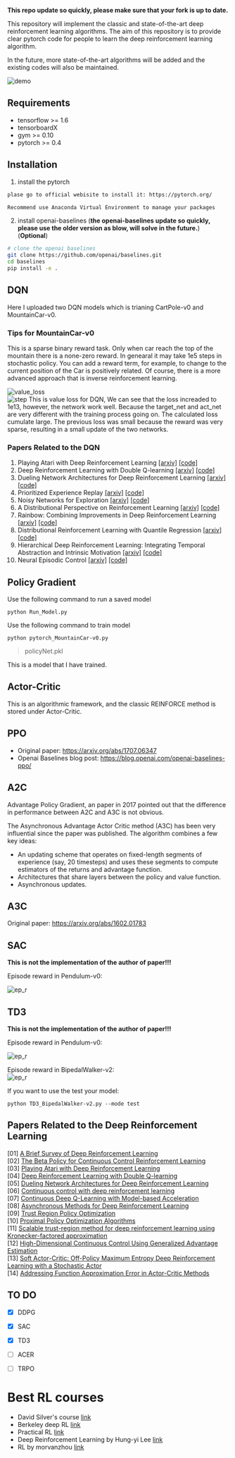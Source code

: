 **This repo update so quickly, please make sure that your fork is up to date.**

This repository will implement the classic and state-of-the-art deep reinforcement learning algorithms. The aim of this repository is to provide clear pytorch code for people to learn the deep reinforcement learning algorithm. 

In the future, more state-of-the-art algorithms will be added and the existing codes will also be maintained.

![demo](https://github.com/sweetice/Deep-reinforcement-learning-with-pytorch/blob/master/figures/grid.gif)

## Requirements

- tensorflow >= 1.6
- tensorboardX
- gym >= 0.10
- pytorch >= 0.4

## Installation
1. install the pytorch
```bash
plase go to official webisite to install it: https://pytorch.org/

Recommend use Anaconda Virtual Environment to manage your packages

```
2. install openai-baselines (**the openai-baselines update so quickly, please use the older version as blow, will solve in the future.**)(**Optional**)
```bash
# clone the openai baselines
git clone https://github.com/openai/baselines.git
cd baselines
pip install -e .

```

## DQN

Here I uploaded two DQN models which is trianing CartPole-v0 and MountainCar-v0.

### Tips for MountainCar-v0

This is a sparse binary reward task. Only when car reach the top of the mountain there is a none-zero reward. In genearal it may take 1e5 steps in stochastic policy. You can add a reward term, for example, to change to the current position of the Car is positively related. Of course, there is a more advanced approach that is inverse reinforcement learning.

![value_loss](https://github.com/sweetice/Deep-reinforcement-learning-with-pytorch/blob/master/Char01%20DQN/DQN/pic/value_loss.jpg)   
![step](https://github.com/sweetice/Deep-reinforcement-learning-with-pytorch/blob/master/Char01%20DQN/DQN/pic/finish_episode.jpg) 
This is value loss for DQN, We can see that the loss increaded to 1e13, however, the network work well. Because the target_net and act_net are very different with the training process going on. The calculated loss cumulate large. The previous loss was small because the reward was very sparse, resulting in a small update of the two networks.

### Papers Related to the DQN


  1. Playing Atari with Deep Reinforcement Learning [[arxiv]](https://www.cs.toronto.edu/~vmnih/docs/dqn.pdf) [[code]](https://github.com/higgsfield/RL-Adventure/blob/master/1.dqn.ipynb)
  2. Deep Reinforcement Learning with Double Q-learning [[arxiv]](https://arxiv.org/abs/1509.06461) [[code]](https://github.com/higgsfield/RL-Adventure/blob/master/2.double%20dqn.ipynb)
  3. Dueling Network Architectures for Deep Reinforcement Learning [[arxiv]](https://arxiv.org/abs/1511.06581) [[code]](https://github.com/higgsfield/RL-Adventure/blob/master/3.dueling%20dqn.ipynb)
  4. Prioritized Experience Replay [[arxiv]](https://arxiv.org/abs/1511.05952) [[code]](https://github.com/higgsfield/RL-Adventure/blob/master/4.prioritized%20dqn.ipynb)
  5. Noisy Networks for Exploration [[arxiv]](https://arxiv.org/abs/1706.10295) [[code]](https://github.com/higgsfield/RL-Adventure/blob/master/5.noisy%20dqn.ipynb)
  6. A Distributional Perspective on Reinforcement Learning [[arxiv]](https://arxiv.org/pdf/1707.06887.pdf) [[code]](https://github.com/higgsfield/RL-Adventure/blob/master/6.categorical%20dqn.ipynb)
  7. Rainbow: Combining Improvements in Deep Reinforcement Learning [[arxiv]](https://arxiv.org/abs/1710.02298) [[code]](https://github.com/higgsfield/RL-Adventure/blob/master/7.rainbow%20dqn.ipynb)
  8. Distributional Reinforcement Learning with Quantile Regression [[arxiv]](https://arxiv.org/pdf/1710.10044.pdf) [[code]](https://github.com/higgsfield/RL-Adventure/blob/master/8.quantile%20regression%20dqn.ipynb)
  9. Hierarchical Deep Reinforcement Learning: Integrating Temporal Abstraction and Intrinsic Motivation  [[arxiv]](https://arxiv.org/abs/1604.06057) [[code]](https://github.com/higgsfield/RL-Adventure/blob/master/9.hierarchical%20dqn.ipynb)
  10. Neural Episodic Control [[arxiv]](https://arxiv.org/pdf/1703.01988.pdf) [[code]](#)


## Policy Gradient


Use the following command to run a saved model


```
python Run_Model.py
```


Use the following command to train model


```
python pytorch_MountainCar-v0.py
```



> policyNet.pkl

This is a model that I have trained.


## Actor-Critic

This is an algorithmic framework, and the classic REINFORCE method is stored under Actor-Critic.

## PPO  

- Original paper: https://arxiv.org/abs/1707.06347
- Openai Baselines blog post: https://blog.openai.com/openai-baselines-ppo/


## A2C

Advantage Policy Gradient, an paper in 2017 pointed out that the difference in performance between A2C and A3C is not obvious.

The Asynchronous Advantage Actor Critic method (A3C) has been very influential since the paper was published. The algorithm combines a few key ideas:

- An updating scheme that operates on fixed-length segments of experience (say, 20 timesteps) and uses these segments to compute estimators of the returns and advantage function.
- Architectures that share layers between the policy and value function.
- Asynchronous updates.

## A3C

Original paper: https://arxiv.org/abs/1602.01783

## SAC

**This is not the implementation of the author of paper!!!**

Episode reward in Pendulum-v0:

![ep_r](https://github.com/sweetice/Deep-reinforcement-learning-with-pytorch/blob/master/Char09%20SAC/SAC_ep_r_curve.png)

## TD3

**This is not the implementation of the author of paper!!!**  

Episode reward in Pendulum-v0:  

![ep_r](https://github.com/sweetice/Deep-reinforcement-learning-with-pytorch/blob/master/Char10%20TD3/TD3_Pendulum-v0.png)  

Episode reward in BipedalWalker-v2:  
![ep_r](https://github.com/sweetice/Deep-reinforcement-learning-with-pytorch/blob/master/Char10%20TD3/Episode_reward_TD3_BipedakWalker.png)  

If you want to use the test your model:

```
python TD3_BipedalWalker-v2.py --mode test
```

## Papers Related to the Deep Reinforcement Learning
[01] [A Brief Survey of Deep Reinforcement Learning](https://arxiv.org/abs/1708.05866)  
[02] [The Beta Policy for Continuous Control Reinforcement Learning](https://www.ri.cmu.edu/wp-content/uploads/2017/06/thesis-Chou.pdf)  
[03] [Playing Atari with Deep Reinforcement Learning](https://www.cs.toronto.edu/~vmnih/docs/dqn.pdf)  
[04] [Deep Reinforcement Learning with Double Q-learning](https://arxiv.org/abs/1509.06461)  
[05] [Dueling Network Architectures for Deep Reinforcement Learning](https://arxiv.org/abs/1511.06581)  
[06] [Continuous control with deep reinforcement learning](https://arxiv.org/abs/1509.02971)  
[07] [Continuous Deep Q-Learning with Model-based Acceleration](https://arxiv.org/abs/1603.00748)  
[08] [Asynchronous Methods for Deep Reinforcement Learning](https://arxiv.org/abs/1602.01783)  
[09] [Trust Region Policy Optimization](https://arxiv.org/abs/1502.05477)  
[10] [Proximal Policy Optimization Algorithms](https://arxiv.org/abs/1707.06347)  
[11] [Scalable trust-region method for deep reinforcement learning using Kronecker-factored approximation](https://arxiv.org/abs/1708.05144)  
[12] [High-Dimensional Continuous Control Using Generalized Advantage Estimation](https://arxiv.org/abs/1506.02438)  
[13] [Soft Actor-Critic: Off-Policy Maximum Entropy Deep Reinforcement Learning with a Stochastic Actor](https://arxiv.org/abs/1801.01290)  
[14] [Addressing Function Approximation Error in Actor-Critic Methods](https://arxiv.org/abs/1802.09477)  

## TO DO
- [x] DDPG
- [x] SAC
- [x] TD3
- [ ] ACER
- [ ] TRPO



# Best RL courses
- David Silver's course [link](http://www0.cs.ucl.ac.uk/staff/d.silver/web/Teaching.html)
- Berkeley deep RL [link](http://rll.berkeley.edu/deeprlcourse/)
- Practical RL [link](https://github.com/yandexdataschool/Practical_RL)
- Deep Reinforcement Learning by Hung-yi Lee [link](https://www.youtube.com/playlist?list=PLJV_el3uVTsODxQFgzMzPLa16h6B8kWM_)  
- RL by morvanzhou [link](https://morvanzhou.github.io/tutorials/machine-learning/reinforcement-learning/)
